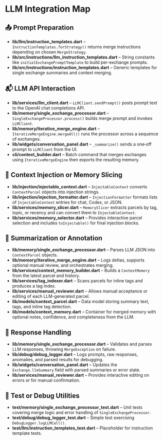 # LLM Integration Map

## 📤 Prompt Preparation
- **lib/llm/instruction_templates.dart** – `InstructionTemplates.forStrategy()` returns merge instructions depending on chosen `MergeStrategy`.
- **lib/src/instructions/llm_instruction_templates.dart** – String constants like `initialExchangePromptTemplate` to build per-exchange prompts.
- **lib/src/instructions/instruction_templates.dart** – Generic templates for single exchange summaries and context merging.

## 📬 LLM API Interaction
- **lib/services/llm_client.dart** – `LLMClient.sendPrompt()` posts prompt text to the OpenAI chat completions API.
- **lib/memory/single_exchange_processor.dart** – `SingleExchangeProcessor.process()` builds merge prompt and invokes `LLMClient`.
- **lib/memory/iterative_merge_engine.dart** – `IterativeMergeEngine.mergeAll()` runs the processor across a sequence of exchanges.
- **lib/widgets/conversation_panel.dart** – `_summarize()` sends a one‑off prompt to `LLMClient` from the UI.
- **cli/context_builder.dart** – Batch command that merges exchanges using `IterativeMergeEngine` then exports the resulting memory.

## 🧠 Context Injection or Memory Slicing
- **lib/injection/injectable_context.dart** – `InjectableContext` converts `ContextParcel` objects into injection strings.
- **lib/injection/injection_formatter.dart** – `InjectionFormatter` formats lists of `InjectableContext` entries for chat, Codex, or JSON.
- **lib/services/memory_slicer.dart** – `MemorySlicer` extracts parcels by tag, topic, or recency and can convert them to `InjectableContext`.
- **lib/services/memory_selector.dart** – Provides interactive parcel selection and includes `toInjectable()` for final injection blocks.

## 📝 Summarization or Annotation
- **lib/memory/single_exchange_processor.dart** – Parses LLM JSON into `ContextParcel` objects.
- **lib/memory/iterative_merge_engine.dart** – Logs deltas, supports optional manual review, and orchestrates merging.
- **lib/services/context_memory_builder.dart** – Builds a `ContextMemory` from the latest parcel and history.
- **lib/services/tag_indexer.dart** – Scans parcels for inline tags and produces a tag index.
- **lib/services/manual_reviewer.dart** – Allows manual acceptance or editing of each LLM-generated parcel.
- **lib/models/context_parcel.dart** – Data model storing summary text, tags, and inline tag detection.
- **lib/models/context_memory.dart** – Container for merged memory with optional notes, confidence, and completeness from the LLM.

## 🔁 Response Handling
- **lib/memory/single_exchange_processor.dart** – Validates and parses LLM responses, throwing `MergeException` on failure.
- **lib/debug/debug_logger.dart** – Logs prompts, raw responses, anomalies, and parsed results for debugging.
- **lib/widgets/conversation_panel.dart** – Updates the `Exchange.llmSummary` field with parsed summaries or error state.
- **lib/services/manual_reviewer.dart** – Provides interactive editing on errors or for manual confirmation.

## 🧪 Test or Debug Utilities
- **test/memory/single_exchange_processor_test.dart** – Unit tests covering merge logic and error handling of `SingleExchangeProcessor`.
- **test/debug/debug_logger_test.dart** – Simple test exercising `DebugLogger.logLLMCall()`.
- **test/llm/instruction_templates_test.dart** – Placeholder for instruction template tests.
